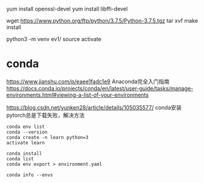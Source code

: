 
yum install openssl-devel
yum install libffi-devel


wget https://www.python.org/ftp/python/3.7.5/Python-3.7.5.tgz
tar xvf
make install


python3 -m venv ev1/
source activate




# conda

https://www.jianshu.com/p/eaee1fadc1e9 Anaconda完全入门指南
https://docs.conda.io/projects/conda/en/latest/user-guide/tasks/manage-environments.html#viewing-a-list-of-your-environments

https://blog.csdn.net/yunken28/article/details/105035577/ conda安装pytorch总是下载失败，解决方法


```
conda env list  
conda --version
conda create -n learn python=3
activate learn

conda install
conda list
conda env export > environment.yaml

conda info --envs

```
